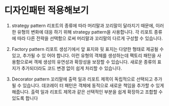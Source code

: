 # 디자인패턴 적용해보기

1. strategy pattern
리포트의 종류에 따라 머리말과 꼬리말이 달라지기 때문에, 이러한 유형의 변화에 대응
하기 위해 strategy pattern을 사용합니다. 각 리포트 종류에 따라 다른 전략을 선택함으
로써 머리말과 꼬리말의 다르게 구성할 수 있습니다.

3. Factory pattern
리포트 생성기에서 앞 표지와 뒷 표지는 다양한 형태로 제공될 수 있고, 추가될 수 있
어야 합니다. 이런 유형의 객체를 생성하는데 팩토리 패턴을 사용함으로써 객체 생성의
유연성과 확장성을 보장할 수 있습니다. 새로운 종류의 표지가 추가되더라도 코드 변경
없이 쉽게 처리할 수 있습니다.

5. Decorator pattern
꼬리말에 출력 일과 리포트 제목이 독립적으로 선택되고 추가될 수 있습니다. 데코레이
터 패턴은 객체에 동적으로 새로운 책임을 추가할 수 있게 해줍니다. 출력 일과 리포트
제목과 같은 선택적인 부분을 쉽게 확장하고 조합할 수 있도록 합니다
